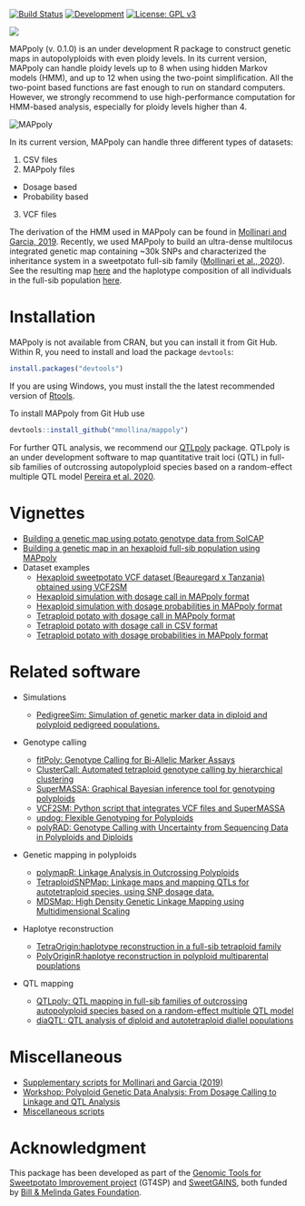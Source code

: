 [![Build Status](https://travis-ci.org/mmollina/MAPpoly.svg?branch=master)](https://travis-ci.org/mmollina/MAPpoly) [![Development](https://img.shields.io/badge/development-active-blue.svg)](https://img.shields.io/badge/development-active-blue.svg)
[![License: GPL v3](https://img.shields.io/badge/License-GPL%20v3-blue.svg)](https://www.gnu.org/licenses/gpl-3.0)

![](https://raw.githubusercontent.com/mmollina/MAPpoly/master/mappoly_hexsticker.png)

MAPpoly (v. 0.1.0) is an under development R package to construct genetic maps in autopolyploids with even ploidy levels. In its current version, MAPpoly can handle ploidy levels up to 8 when using hidden Markov models (HMM), and up to 12 when using the two-point simplification. All the two-point based functions are fast enough to run on standard computers. However, we strongly recommend to use high-performance computation for HMM-based analysis, especially for ploidy levels higher than 4. 

![MAPpoly](https://raw.githubusercontent.com/mmollina/MAPpoly/master/mappoly.gif)


In its current version, MAPpoly can handle three different types of datasets:

1. CSV files 
2. MAPpoly files
  - Dosage based
  - Probability based
3. VCF files

The derivation of the HMM used in MAPpoly can be found in [Mollinari and Garcia, 2019](https://doi.org/10.1534/g3.119.400378). Recently, we used MAPpoly to build an ultra-dense multilocus integrated genetic map containing ~30k SNPs and characterized the inheritance system in a sweetpotato full-sib family ([Mollinari et al., 2020](https://doi.org/10.1534/g3.119.400620)). See the resulting map [here](https://gt4sp-genetic-map.shinyapps.io/bt_map/) and the haplotype composition of all individuals in the full-sib population [here](https://gt4sp-genetic-map.shinyapps.io/offspring_haplotype_BT_population/).

# Installation

MAPpoly is not available from CRAN, but you can install it from Git Hub. Within R, you need to install and load the package `devtools`:

```R
install.packages("devtools")
```

If you are using Windows, you must install the the latest recommended version of [Rtools](https://cran.r-project.org/bin/windows/Rtools/).

To install MAPpoly from Git Hub use

```R
devtools::install_github("mmollina/mappoly")
```

For further QTL analysis, we recommend our [QTLpoly](https://github.com/guilherme-pereira/QTLpoly) package. QTLpoly is an under development software to map quantitative trait loci (QTL) in full-sib families of outcrossing autopolyploid species based on a random-effect multiple QTL model [Pereira et al. 2020](https://doi.org/10.1534/genetics.120.303080). 

# Vignettes
* [Building a genetic map using potato genotype data from SolCAP](https://mmollina.github.io/MAPpoly_vignettes/vignette_tetraploid/vignette_tetraploid.html)
* [Building a genetic map in an hexaploid full-sib population using MAPpoly](https://mmollina.github.io/tutorials/hexa_fake/haxaploid_map_construction.html)
* Dataset examples
  * [Hexaploid sweetpotato VCF dataset (Beauregard x Tanzania) obtained using VCF2SM](https://github.com/mmollina/MAPpoly_vignettes/tree/master/data/BT)
  * [Hexaploid simulation with dosage call in MAPpoly format](https://github.com/mmollina/MAPpoly_vignettes/tree/master/data/hexafake)
  * [Hexaploid simulation with dosage probabilities in MAPpoly format](https://github.com/mmollina/MAPpoly_vignettes/tree/master/data/hexafake_geno_dist)
  * [Tetraploid potato with dosage call in MAPpoly format](https://github.com/mmollina/MAPpoly_vignettes/tree/master/data/SolCAP_dosage)
  * [Tetraploid potato with dosage call in CSV format](https://github.com/mmollina/MAPpoly_vignettes/tree/master/data/tetra_solcap.csv)
  * [Tetraploid potato with dosage probabilities in MAPpoly format](https://github.com/mmollina/MAPpoly_vignettes/tree/master/data/SolCAP)

# Related software

* Simulations
  * [PedigreeSim: Simulation of genetic marker data in diploid and polyploid pedigreed populations.](https://www.wur.nl/en/show/Software-PedigreeSim.htm)

* Genotype calling
  * [fitPoly: Genotype Calling for Bi-Allelic Marker Assays](https://CRAN.R-project.org/package=fitPoly)
  * [ClusterCall: Automated tetraploid genotype calling by hierarchical clustering](https://potatobreeding.cals.wisc.edu/software/)
  * [SuperMASSA: Graphical Bayesian inference tool for genotyping polyploids](https://bitbucket.org/orserang/supermassa)
  * [VCF2SM: Python script that integrates VCF files and SuperMASSA](https://github.com/guilherme-pereira/vcf2sm)
  * [updog: Flexible Genotyping for Polyploids](https://CRAN.R-project.org/package=updog)
  * [polyRAD: Genotype Calling with Uncertainty from Sequencing Data in Polyploids and Diploids](https://CRAN.R-project.org/package=polyRAD)
 
* Genetic mapping in polyploids
  * [polymapR: Linkage Analysis in Outcrossing Polyploids](https://CRAN.R-project.org/package=polymapR)
  * [TetraploidSNPMap: Linkage maps and mapping QTLs for autotetraploid species, using SNP dosage data.](https://www.bioss.ac.uk/knowledge/tetraploidmap/)
  * [MDSMap: High Density Genetic Linkage Mapping using Multidimensional Scaling](https://CRAN.R-project.org/package=MDSMap)
  
* Haplotye reconstruction
  * [TetraOrigin:haplotype reconstruction in a full-sib tetraploid family](https://github.com/chaozhi/TetraOrigin)
  * [PolyOriginR:haplotye reconstruction in polyploid multiparental pouplations](https://github.com/chaozhi/PolyOriginR)

* QTL mapping
  * [QTLpoly: QTL mapping in full-sib families of outcrossing autopolyploid species based on a random-effect multiple QTL model](https://github.com/guilherme-pereira/QTLpoly)
  * [diaQTL: QTL analysis of diploid and autotetraploid diallel populations](https://github.com/jendelman/diaQTL)

# Miscellaneous
* [Supplementary scripts for Mollinari and Garcia (2019)](https://github.com/mmollina/Autopolyploid_Linkage)
* [Workshop: Polyploid Genetic Data Analysis: From Dosage Calling to Linkage and QTL Analysis](http://152.1.45.19/esalq_2019.html)
* [Miscellaneous scripts](https://github.com/mmollina/MAPpoly_vignettes/blob/master/README.md)

# Acknowledgment 

This package has been developed as part of the [Genomic Tools for Sweetpotato Improvement project](https://sweetpotatogenomics.cals.ncsu.edu/) (GT4SP) and [SweetGAINS](https://cgspace.cgiar.org/handle/10568/106838), both funded by [Bill & Melinda Gates Foundation](https://www.gatesfoundation.org/).
